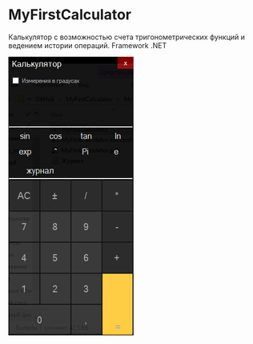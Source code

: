 # MyFirstCalculator
Калькулятор с возможностью счета тригонометрических функций и ведением истории операций. Framework .NET


![img](https://github.com/Araik1/MyFirstCalculator/blob/master/calc.png)
